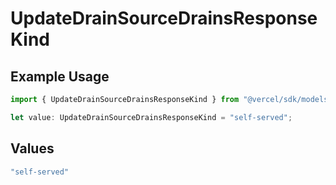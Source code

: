 # UpdateDrainSourceDrainsResponseKind

## Example Usage

```typescript
import { UpdateDrainSourceDrainsResponseKind } from "@vercel/sdk/models/updatedrainop.js";

let value: UpdateDrainSourceDrainsResponseKind = "self-served";
```

## Values

```typescript
"self-served"
```